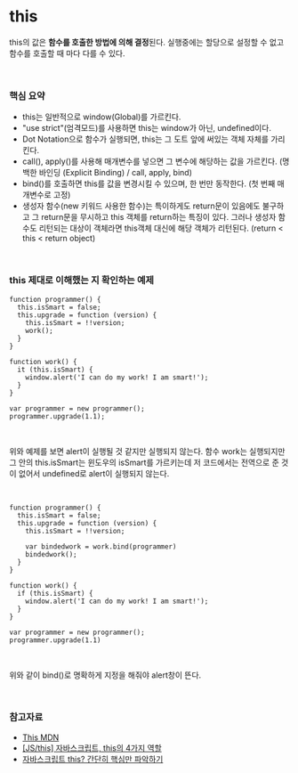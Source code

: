 # this

this의 값은 **함수를 호출한 방법에 의해 결정**된다. 실행중에는 할당으로 설정할 수 없고 함수를 호출할 때 마다 다를 수 있다.

<br>

### 핵심 요약

- this는 일반적으로 window(Global)를 가르킨다.
- "use strict"(엄격모드)를 사용하면 this는 window가 아닌, undefined이다.
- Dot Notation으로 함수가 실행되면, this는 그 도트 앞에 써있는 객체 자체를 가리킨다. 
- call(), apply()를 사용해 매개변수를 넣으면 그 변수에 해당하는 값을 가르킨다. (명백한 바인딩 (Explicit Binding) / call, apply, bind)
- bind()를 호출하면 this를 값을 변경시킬 수 있으며, 한 번만 동작한다. (첫 번째 매개변수로 고정)
- 생성자 함수(new 키워드 사용한 함수)는 특이하게도 return문이 있음에도 불구하고 그 return문을 무시하고 this 객체를 return하는 특징이 있다. 그러나 생성자 함수도 리턴되는 대상이 객체라면 this객체 대신에 해당 객체가 리턴된다. (return < this < return object)


<br>

### this 제대로 이해했는 지 확인하는 예제


```
function programmer() {
  this.isSmart = false;
  this.upgrade = function (version) {
    this.isSmart = !!version;
    work();
  }
}

function work() {
  it (this.isSmart) {
    window.alert('I can do my work! I am smart!');
  }
}

var programmer = new programmer();
programmer.upgrade(1.1); 
```

<br>

위와 예제를 보면 alert이 실행될 것 같지만 실행되지 않는다. 함수 work는 실행되지만 그 안의 this.isSmart는 윈도우의 isSmart를 가르키는데 저 코드에서는 전역으로 준 것이 없어서 undefined로 alert이 실행되지 않는다.

<br>

```
function programmer() {
  this.isSmart = false;
  this.upgrade = function (version) {
    this.isSmart = !!version;

    var bindedwork = work.bind(programmer)
    bindedwork();
  }
}

function work() {
  if (this.isSmart) {
    window.alert('I can do my work! I am smart!');
  }
}

var programmer = new programmer();
programmer.upgrade(1.1)
```

<br>

위와 같이 bind()로 명확하게 지정을 해줘야 alert창이 뜬다.

<br>


### 참고자료

- [This MDN](https://developer.mozilla.org/ko/docs/Web/JavaScript/Reference/Operators/this)
- [[JS/this] 자바스크립트, this의 4가지 역할](https://im-developer.tistory.com/96)
- [자바스크립트 this? 간단히 핵심만 파악하기](https://youtu.be/PAr92molMHU)
